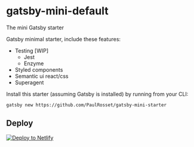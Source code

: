 # gatsby-mini-default
The mini Gatsby starter

Gatsby minimal starter, include these features:

* Testing [WIP]
    -   Jest
    -   Enzyme
* Styled components
* Semantic ui react/css
* Superagent

Install this starter (assuming Gatsby is installed) by running from your CLI:
```
gatsby new https://github.com/PaulRosset/gatsby-mini-starter
```

## Deploy

[![Deploy to Netlify](https://www.netlify.com/img/deploy/button.svg)](https://app.netlify.com/start/deploy?repository=https://github.com/PaulRosset/gatsby-mini-starter)
